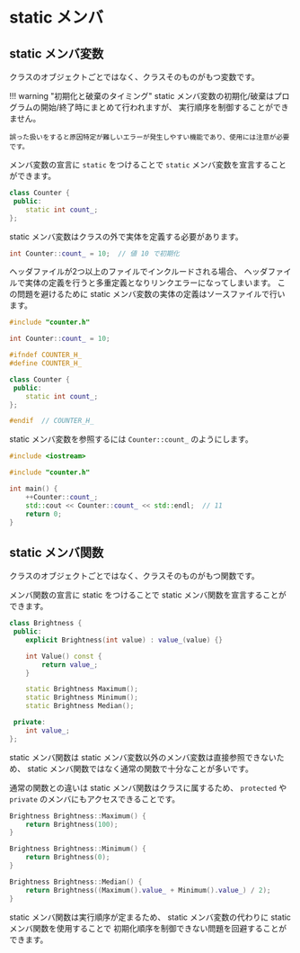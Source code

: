 # static メンバ

## static メンバ変数

クラスのオブジェクトごとではなく、クラスそのものがもつ変数です。

!!! warning "初期化と破棄のタイミング"
    static メンバ変数の初期化/破棄はプログラムの開始/終了時にまとめて行われますが、
    実行順序を制御することができません。

    誤った扱いをすると原因特定が難しいエラーが発生しやすい機能であり、使用には注意が必要です。

メンバ変数の宣言に `static` をつけることで `static` メンバ変数を宣言することができます。

```cpp
class Counter {
 public:
    static int count_;
};
```

static メンバ変数はクラスの外で実体を定義する必要があります。

```cpp
int Counter::count_ = 10;  // 値 10 で初期化
```

ヘッダファイルが2つ以上のファイルでインクルードされる場合、
ヘッダファイルで実体の定義を行うと多重定義となりリンクエラーになってしまいます。
この問題を避けるために static メンバ変数の実体の定義はソースファイルで行います。

```cpp tab="counter.cc"
#include "counter.h"

int Counter::count_ = 10;
```

```cpp tab="counter.h"
#ifndef COUNTER_H_
#define COUNTER_H_

class Counter {
 public:
    static int count_;
};

#endif  // COUNTER_H_
```

static メンバ変数を参照するには `Counter::count_` のようにします。

```cpp
#include <iostream>

#include "counter.h"

int main() {
    ++Counter::count_;
    std::cout << Counter::count_ << std::endl;  // 11
    return 0;
}
```

## static メンバ関数

クラスのオブジェクトごとではなく、クラスそのものがもつ関数です。

メンバ関数の宣言に static をつけることで static メンバ関数を宣言することができます。

```cpp
class Brightness {
 public:
    explicit Brightness(int value) : value_(value) {}

    int Value() const {
        return value_;
    }

    static Brightness Maximum();
    static Brightness Minimum();
    static Brightness Median();

 private:
    int value_;
};
```

static メンバ関数は static メンバ変数以外のメンバ変数は直接参照できないため、
static メンバ関数ではなく通常の関数で十分なことが多いです。

通常の関数との違いは static メンバ関数はクラスに属するため、
`protected` や `private` のメンバにもアクセスできることです。

```cpp
Brightness Brightness::Maximum() {
    return Brightness(100);
}

Brightness Brightness::Minimum() {
    return Brightness(0);
}

Brightness Brightness::Median() {
    return Brightness((Maximum().value_ + Minimum().value_) / 2);
}
```

static メンバ関数は実行順序が定まるため、
static メンバ変数の代わりに static メンバ関数を使用することで
初期化順序を制御できない問題を回避することができます。
